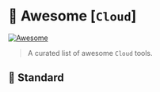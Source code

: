 # 🚀 Awesome [`Cloud`]

[![Awesome](https://awesome.re/badge.svg)](https://awesome.re)

> A curated list of awesome `Cloud` tools.

## 🔌 Standard
